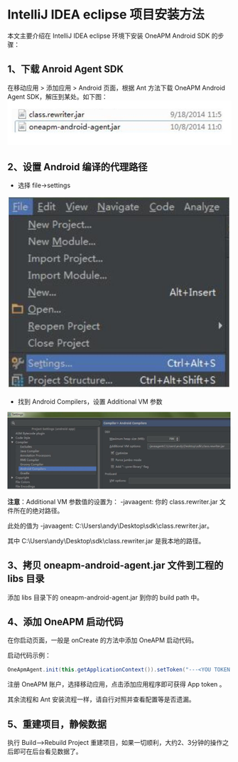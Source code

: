 # IntelliJ IDEA eclipse 项目安装方法

本文主要介绍在 IntelliJ IDEA eclipse 环境下安装 OneAPM Android SDK 的步骤：

## 1、下载 Anroid Agent SDK

在移动应用 > 添加应用 > Android 页面，根据 Ant 方法下载 OneAPM Android Agent SDK，解压到某处。如下图：
![anzhaung](1D.jpg)


## 2、设置 Android 编译的代理路径

* 选择 file->settings

![安装](2D.jpg)

* 找到 Android Compilers，设置 Additional VM 参数

![安装](3D.jpg)

**注意**：Additional VM 参数值的设置为： -javaagent: 你的 class.rewriter.jar 文件所在的绝对路径。

此处的值为 -javaagent: C:\Users\andy\Desktop\sdk\class.rewriter.jar。

其中 C:\Users\andy\Desktop\sdk\class.rewriter.jar 是我本地的路径。

## 3、拷贝 oneapm-android-agent.jar 文件到工程的 libs 目录

添加 libs 目录下的 oneapm-android-agent.jar 到你的 build path 中。

## 4、添加 OneAPM 启动代码

在你启动页面，一般是 onCreate 的方法中添加 OneAPM 启动代码。

启动代码示例：

```java
OneApmAgent.init(this.getApplicationContext()).setToken("---<YOU TOKEN HERE>---").start();;
```

注册 OneAPM 账户，选择移动应用，点击添加应用程序即可获得 App token 。

其余流程和 Ant 安装流程一样，请自行对照并查看配置等是否遗漏。

## 5、重建项目，静候数据

执行 Build-->Rebuild Project 重建项目，如果一切顺利，大约2、3分钟的操作之后即可在后台看见数据了。
